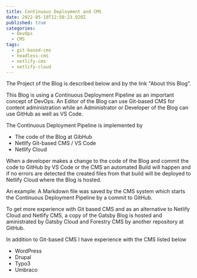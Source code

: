 ```yaml
---
title: Continuous Deployment and CMS
date: 2022-05-10T12:50:23.920Z
published: true
categories:
  - DevOps
  - CMS
tags:
  - git-based-cms
  - headless-cms
  - netlify-cms
  - netlify-cloud  
---
```

The Project of the Blog is described below and by the link "About this Blog".

This Blog is using a Continuous Deployment Pipeline as an important concept of DevOps. An Editor of the Blog can use Git-based CMS for content administration while an Administrator or Developer of the Blog can use GitHub as well as VS Code.

The Continuous Deployment Pipeline is implemented by

* The code of the Blog at GibHub
* Netlify Git-based CMS / VS Code
* Netlify Cloud

When a developer makes a change to the code of the Blog and commit the code to GitHub by VS Code or the CMS an automated Build will happen and if no errors are detected the created files from that build will be deployed to Netlify Cloud where the Blog is hosted.

An example: A Markdown file was saved by the CMS system which starts the Continuous Deployment Pipeline by a commit to GitHub.

To get more experience with Git based CMS and as an alternative to Netlify Cloud and Netlify CMS, a copy of the Gatsby Blog is hosted and aministrated by Gatsby Cloud and Forestry CMS by another repository at GitHub.

In addition to Git-based CMS I have experience with the CMS listed below

* WordPress
* Drupal
* Typo3
* Umbraco
